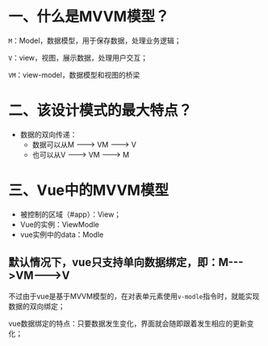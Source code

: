# 一、什么是MVVM模型？

`M`：Model，数据模型，用于保存数据，处理业务逻辑；

`V`：view，视图，展示数据，处理用户交互；

`VM`：view-model，数据模型和视图的桥梁

# 二、该设计模式的最大特点？

+ 数据的双向传递：
    + 数据可以从M ---> VM ---> V
    + 也可以从V ---> VM ---> M

#  三、Vue中的MVVM模型

+ 被控制的区域（#app）：View；
+ Vue的实例：ViewModle
+ vue实例中的data：Modle

## 默认情况下，vue只支持单向数据绑定，即：M--->VM--->V

不过由于vue是基于MVVM模型的，在对表单元素使用`v-modle`指令时，就能实现数据的双向绑定；

vue数据绑定的特点：只要数据发生变化，界面就会随即跟着发生相应的更新变化；

